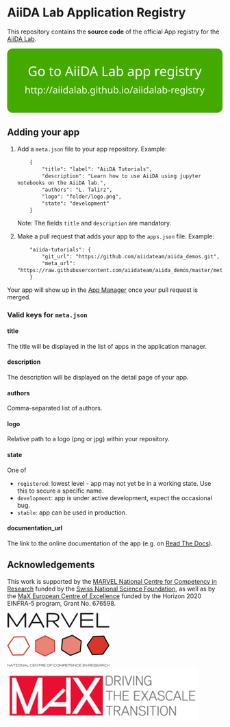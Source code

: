 # AiiDA Lab Application Registry

This repository contains the **source code** of the official App registry for the [AiiDA Lab](aiidalab.materialscloud.org).

<p align="center">
 <a href="http://aiidalab.github.io/aiidalab-registry" rel="Go to AiiDA Lab app registry">
  <img src="make_ghpages/static/gotobutton.svg">
 </a>
 </p>

## Adding your app

 1. Add a `meta.json` file to your app repository. Example:

    ```
        {
            "title": "label": "AiiDA Tutorials",
            "description": "Learn how to use AiiDA using jupyter notebooks on the AiiDA lab.",
            "authors": "L. Talirz",
            "logo": "folder/logo.png",
            "state": "development"
        }
    ```

    Note: The fields `title` and `description` are mandatory.


 1. Make a pull request that adds your app to the `apps.json` file. Example:

    ```
        "aiida-tutorials": {
            "git_url": "https://github.com/aiidateam/aiida_demos.git",
            "meta_url": "https://raw.githubusercontent.com/aiidateam/aiida_demos/master/metadata.json",
        }
    ```

Your app will show up in the [App Manager](https://github.com/aiidalab/aiidalab-home/blob/master/appmanager.ipynb) once your pull request is merged.


### Valid keys for `meta.json`

#### title
The title will be displayed in the list of apps in the application manager.

#### description
The description will be displayed on the detail page of your app.

#### authors
Comma-separated list of authors.

#### logo
Relative path to a logo (png or jpg) within your repository.

#### state
One of
* `registered`: lowest level - app may not yet be in a working state.
  Use this to secure a specific name.
* `development`: app is under active development, expect the occasional bug.
* `stable`: app can be used in production.

#### documentation_url
The link to the online documentation of the app (e.g. on [Read The Docs](https://readthedocs.org/)).


## Acknowledgements

This work is supported by the [MARVEL National Centre for Competency in Research](<http://nccr-marvel.ch>)
funded by the [Swiss National Science Foundation](<http://www.snf.ch/en>), as well as by the [MaX
European Centre of Excellence](<http://www.max-centre.eu/>) funded by the Horizon 2020 EINFRA-5 program,
Grant No. 676598.

![MARVEL](make_ghpages/static/img/MARVEL.png)
![MaX](make_ghpages/static/img/MaX.png)
